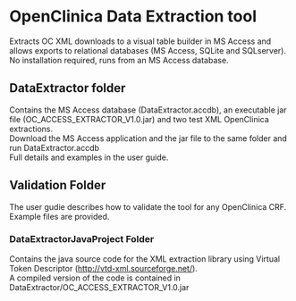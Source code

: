 # OpenClinica Data Extraction tool
Extracts OC XML downloads to a visual table builder in MS Access and allows exports to relational databases (MS Access, SQLite and SQLserver).<br/>
No installation required, runs from an MS Access database.
<br/>
## DataExtractor folder
Contains the MS Access database (DataExtractor.accdb), an executable jar file (OC_ACCESS_EXTRACTOR_V1.0.jar) and two test XML OpenClinica extractions.<br/>
Download the MS Access application and the jar file to the same folder and run DataExtractor.accdb <br/>
Full details and examples in the user guide. 
<br/>
## Validation Folder
The user gudie describes how to validate the tool for any OpenClinica CRF. <br/>
Example files are provided.
<br/>
### DataExtractorJavaProject Folder
Contains the java source code for the XML extraction library using Virtual Token Descriptor (http://vtd-xml.sourceforge.net/). <br/>
A compiled version of the code is contained in DataExtractor/OC_ACCESS_EXTRACTOR_V1.0.jar
